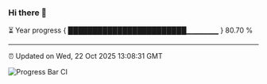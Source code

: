 ### Hi there 👋

⏳ Year progress { ████████████████████████▁▁▁▁▁▁ } 80.70 %

---

⏰ Updated on Wed, 22 Oct 2025 13:08:31 GMT

![Progress Bar CI](https://github.com/IshwaranRudhara/GIT-ACTION/workflows/Progress%20Bar%20CI/badge.svg)
